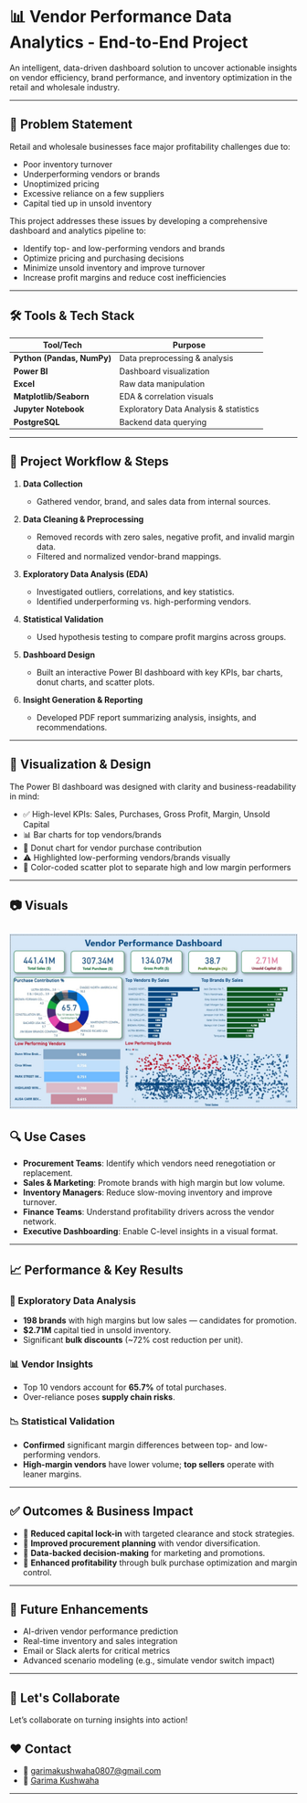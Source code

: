 # 📊 Vendor Performance Data Analytics - End-to-End Project

An intelligent, data-driven dashboard solution to uncover actionable insights on vendor efficiency, brand performance, and inventory optimization in the retail and wholesale industry.

---

## 🧩 Problem Statement

Retail and wholesale businesses face major profitability challenges due to:
- Poor inventory turnover
- Underperforming vendors or brands
- Unoptimized pricing
- Excessive reliance on a few suppliers
- Capital tied up in unsold inventory

This project addresses these issues by developing a comprehensive dashboard and analytics pipeline to:
- Identify top- and low-performing vendors and brands
- Optimize pricing and purchasing decisions
- Minimize unsold inventory and improve turnover
- Increase profit margins and reduce cost inefficiencies

---

## 🛠 Tools & Tech Stack

| Tool/Tech           | Purpose                                  |
|---------------------|-------------------------------------------|
| **Python (Pandas, NumPy)** | Data preprocessing & analysis      |
| **Power BI**        | Dashboard visualization                  |
| **Excel**           | Raw data manipulation                    |
| **Matplotlib/Seaborn** | EDA & correlation visuals           |
| **Jupyter Notebook**| Exploratory Data Analysis & statistics  |
| **PostgreSQL** | Backend data querying               |

---

## 🧪 Project Workflow & Steps

1. **Data Collection**  
   - Gathered vendor, brand, and sales data from internal sources.

2. **Data Cleaning & Preprocessing**  
   - Removed records with zero sales, negative profit, and invalid margin data.
   - Filtered and normalized vendor-brand mappings.

3. **Exploratory Data Analysis (EDA)**  
   - Investigated outliers, correlations, and key statistics.
   - Identified underperforming vs. high-performing vendors.

4. **Statistical Validation**  
   - Used hypothesis testing to compare profit margins across groups.

5. **Dashboard Design**  
   - Built an interactive Power BI dashboard with key KPIs, bar charts, donut charts, and scatter plots.

6. **Insight Generation & Reporting**  
   - Developed PDF report summarizing analysis, insights, and recommendations.

---

## 🎨 Visualization & Design

The Power BI dashboard was designed with clarity and business-readability in mind:
- ✅ High-level KPIs: Sales, Purchases, Gross Profit, Margin, Unsold Capital
- 📊 Bar charts for top vendors/brands
- 🎯 Donut chart for vendor purchase contribution
- ⚠️ Highlighted low-performing vendors/brands visually
- 🔴 Color-coded scatter plot to separate high and low margin performers

---

## 📷 Visuals

![Vendor Performance Dashboard](https://github.com/Garimakushh/Vendor-Performance-Analysis/blob/2eb8ed1029b02bed149cc69079d3c4cb83eb17d9/dashboard.jpg)
---

## 🔍 Use Cases

- **Procurement Teams**: Identify which vendors need renegotiation or replacement.
- **Sales & Marketing**: Promote brands with high margin but low volume.
- **Inventory Managers**: Reduce slow-moving inventory and improve turnover.
- **Finance Teams**: Understand profitability drivers across the vendor network.
- **Executive Dashboarding**: Enable C-level insights in a visual format.

---

## 📈 Performance & Key Results

### 🔎 Exploratory Data Analysis
- **198 brands** with high margins but low sales — candidates for promotion.
- **$2.71M** capital tied in unsold inventory.
- Significant **bulk discounts** (~72% cost reduction per unit).

### 📊 Vendor Insights
- Top 10 vendors account for **65.7%** of total purchases.
- Over-reliance poses **supply chain risks**.

### 📉 Statistical Validation
- **Confirmed** significant margin differences between top- and low-performing vendors.
- **High-margin vendors** have lower volume; **top sellers** operate with leaner margins.

---

## ✅ Outcomes & Business Impact

- 📌 **Reduced capital lock-in** with targeted clearance and stock strategies.
- 📌 **Improved procurement planning** with vendor diversification.
- 📌 **Data-backed decision-making** for marketing and promotions.
- 📌 **Enhanced profitability** through bulk purchase optimization and margin control.

---


## 🚀 Future Enhancements

- AI-driven vendor performance prediction
- Real-time inventory and sales integration
- Email or Slack alerts for critical metrics
- Advanced scenario modeling (e.g., simulate vendor switch impact)

---

## 🤝 Let's Collaborate

Let’s collaborate on turning insights into action!

## ❤️ Contact
- 📧 garimakushwaha0807@gmail.com
- 🚀 [Garima Kushwaha](https://github.com/Garimakushh)

***
